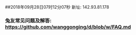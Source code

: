 ##2018年09月28日07时12分07秒 新址: 142.93.81.178
### 兔友常见问题及解答: https://github.com/wanggonging/d/blob/w/FAQ.md

